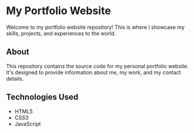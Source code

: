 # My Portfolio Website

Welcome to my portfolio website repository! This is where I showcase my skills, projects, and experiences to the world.


## About

This repository contains the source code for my personal portfolio website. It's designed to provide information about me, my work, and my contact details.

## Technologies Used

- HTML5
- CSS3
- JavaScript

